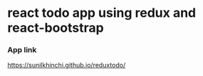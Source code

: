 
# react todo app using redux and react-bootstrap
    

### App link 

https://sunilkhinchi.github.io/reduxtodo/
